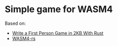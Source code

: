 Simple game for WASM4
===

Based on:
* [Write a First Person Game in 2KB With Rust](https://grantshandy.github.io/posts/raycasting/)
* [WASM4-rs](https://github.dev/ZetaNumbers/wasm4-rs)